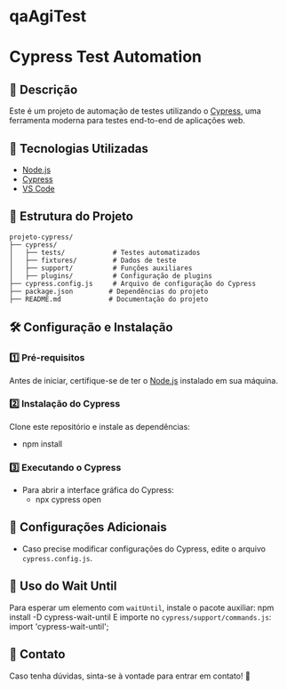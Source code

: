 # qaAgiTest

# Cypress Test Automation

## 📌 Descrição
Este é um projeto de automação de testes utilizando o [Cypress](https://www.cypress.io/), uma ferramenta moderna para testes end-to-end de aplicações web.

## 🚀 Tecnologias Utilizadas
- [Node.js](https://nodejs.org/)
- [Cypress](https://www.cypress.io/)
- [VS Code](https://code.visualstudio.com/)

## 📂 Estrutura do Projeto
```
projeto-cypress/
├── cypress/
│   ├── tests/            # Testes automatizados
│   ├── fixtures/         # Dados de teste
│   ├── support/          # Funções auxiliares
│   ├── plugins/          # Configuração de plugins
├── cypress.config.js     # Arquivo de configuração do Cypress
├── package.json         # Dependências do projeto
├── README.md            # Documentação do projeto
```

## 🛠️ Configuração e Instalação

### 1️⃣ Pré-requisitos
Antes de iniciar, certifique-se de ter o [Node.js](https://nodejs.org/) instalado em sua máquina.

### 2️⃣ Instalação do Cypress
Clone este repositório e instale as dependências:
- npm install


### 3️⃣ Executando o Cypress
- Para abrir a interface gráfica do Cypress:
  - npx cypress open

## 📝 Configurações Adicionais
- Caso precise modificar configurações do Cypress, edite o arquivo `cypress.config.js`.

## 🔄 Uso do Wait Until
Para esperar um elemento com `waitUntil`, instale o pacote auxiliar:
npm install -D cypress-wait-until
E importe no `cypress/support/commands.js`:
import 'cypress-wait-until';

## 📌 Contato
Caso tenha dúvidas, sinta-se à vontade para entrar em contato! 🚀

